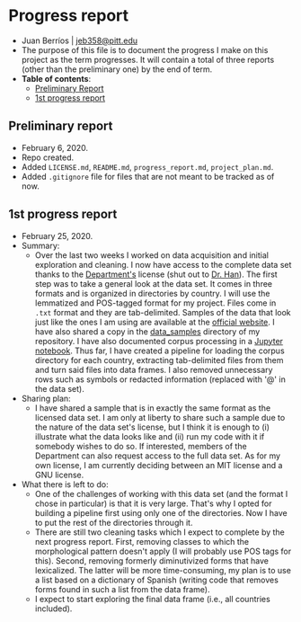 # Progress report

- Juan Berríos | jeb358@pitt.edu
- The purpose of this file is to document the progress I make on this project as the term progresses. It will contain a total of three reports (other than the preliminary one) by the end of term.<br/>
- **Table of contents**:
  - [Preliminary Report](##Preliminary-Report)
  - [1st progress report](##1st-progress-report)

## Preliminary report

- February 6, 2020.
- Repo created.
- Added `LICENSE.md`, `README.md`, `progress_report.md`, `project_plan.md`.
- Added `.gitignore` file for files that are not meant to be tracked as of now.

## 1st progress report

- February 25, 2020.
- Summary:
  - Over the last two weeks I worked on data acquisition and initial exploration and cleaning. I now have access to the complete data set thanks to the [Department's](https://www.linguistics.pitt.edu/) license (shut out to [Dr. Han](https://github.com/naraehan)). The first step was to take a general look at the data set. It comes in three formats and is organized in directories by country. I will use the lemmatized and POS-tagged format for my project. Files come in `.txt` format and they are tab-delimited. Samples of the data that look just like the ones I am using are available at the [official website](https://www.corpusdata.org/formats.asp). I have also shared a copy in the [data_samples](https://github.com/Data-Science-for-Linguists-2020/Diminutive-Suffix-Productivity/tree/master/data_samples) directory of my repository. I have also documented corpus processing in a [Jupyter notebook](https://github.com/Data-Science-for-Linguists-2020/Diminutive-Suffix-Productivity/blob/master/code/corpus_processing.ipynb). Thus far, I have created a pipeline for loading the corpus directory for each country, extracting tab-delimited files from them and turn said files into data frames. I also removed unnecessary rows such as symbols or redacted information (replaced with '@' in the data set).
- Sharing plan:
  - I have shared a sample that is in exactly the same format as the licensed data set. I am only at liberty to share such a sample due to the nature of the data set's license, but I think it is enough to (i) illustrate what the data looks like and (ii) run my code with it if somebody wishes to do so. If interested, members of the Department can also request access to the full data set. As for my own license, I am currently deciding between an MIT license and a GNU license.
- What there is left to do:
  - One of the challenges of working with this data set (and the format I chose in particular) is that it is very large. That's why I opted for building a pipeline first using only one of the directories. Now I have to put the rest of the directories through it.
  - There are still two cleaning tasks which I expect to complete by the next progress report. First, removing classes to which the morphological pattern doesn't apply (I will probably use POS tags for this). Second, removing formerly diminutivized forms that have lexicalized. The latter will be more time-consuming, my plan is to use a list based on a dictionary of Spanish (writing code that removes forms found in such a list from the data frame).
  - I expect to start exploring the final data frame (i.e., all countries included).
